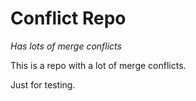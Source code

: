 # Conflict Repo
_Has lots of merge conflicts_

This is a repo with a lot of merge conflicts.

Just for testing.


